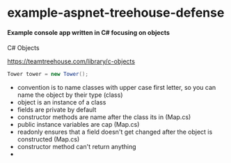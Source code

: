 # example-aspnet-treehouse-defense
#### Example console app written in C# focusing on objects ####

C# Objects

https://teamtreehouse.com/library/c-objects
 
 ```csharp
 Tower tower = new Tower();  
 ```
- convention is to name classes with upper case first letter, so you can name the object by their type (class)
- object is an instance of a class
- fields are private by default
- constructor methods are name after the class its in (Map.cs)
- public instance variables are cap (Map.cs)
- readonly ensures that a field doesn't get changed after the object is constructed (Map.cs)
- constructor method can't return anything
- 